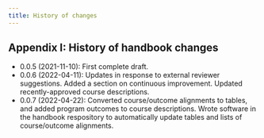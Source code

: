 ```yaml
---
title: History of changes
---
```


## Appendix I: History of handbook changes

- 0.0.5 (2021-11-10): First complete draft.
- 0.0.6 (2022-04-11): Updates in response to external reviewer suggestions. Added a section on 
  continuous improvement. Updated recently-approved course descriptions.
- 0.0.7 (2022-04-22): Converted course/outcome alignments to tables, and added program outcomes 
  to course descriptions. Wrote software in the handbook respository to automatically update 
  tables and lists of course/outcome alignments. 
